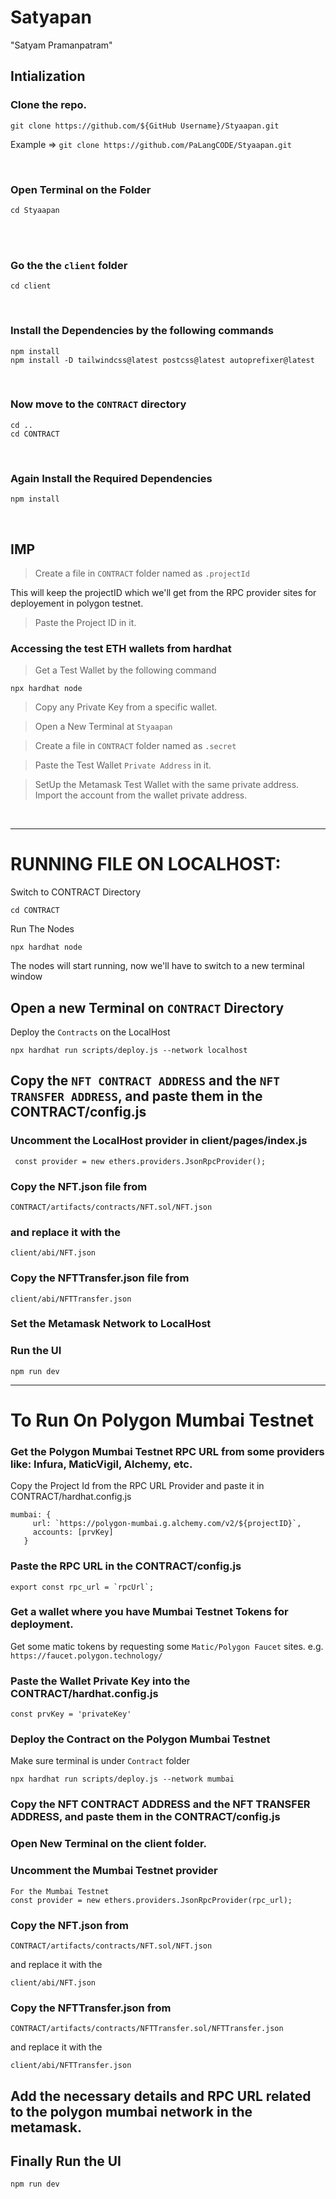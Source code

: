 # Satyapan
"Satyam Pramanpatram"

## Intialization


### Clone the repo.

```
git clone https://github.com/${GitHub Username}/Styaapan.git
```



Example => `git clone https://github.com/PaLangCODE/Styaapan.git`

<br>

### Open Terminal on the Folder

```
cd Styaapan
```

<br>


<br>

### Go the the `client` folder

```
cd client
```

<br>

### Install the Dependencies by the following commands

```
npm install
npm install -D tailwindcss@latest postcss@latest autoprefixer@latest
```

<br>

### Now move to the `CONTRACT` directory

```
cd ..
cd CONTRACT
```

<br>

### Again Install the Required Dependencies

```
npm install
```

<br>

## IMP

> Create a file in `CONTRACT` folder named as `.projectId` 


This will keep the projectID which we'll get from the RPC provider sites for deployement in polygon testnet.


> Paste the Project ID in it.

### Accessing the test ETH wallets from hardhat

> Get a Test Wallet by the following command

```
npx hardhat node
```

> Copy any Private Key from a specific wallet.


> Open a New Terminal at `Styaapan`

> Create a file in `CONTRACT` folder named as `.secret`
> 

> Paste the Test Wallet `Private Address` in it.


> SetUp the Metamask Test Wallet with the same private address.
> Import the account from the wallet private address.

<br>
<hr>

# RUNNING FILE ON LOCALHOST:

Switch to CONTRACT Directory

```
cd CONTRACT
```

Run The Nodes
```
npx hardhat node
```
The nodes will start running, now we'll have to switch to a new terminal window

## Open a new Terminal on `CONTRACT` Directory

Deploy the `Contracts` on the LocalHost
```
npx hardhat run scripts/deploy.js --network localhost
```

## Copy the `NFT CONTRACT ADDRESS` and the `NFT TRANSFER ADDRESS`, and paste them in the CONTRACT/config.js


### Uncomment the LocalHost provider in client/pages/index.js
```
 const provider = new ethers.providers.JsonRpcProvider();
 ```
 
 ### Copy the NFT.json file from
 
 ```
 CONTRACT/artifacts/contracts/NFT.sol/NFT.json
 ```
 ### and replace it with the
 ```
 client/abi/NFT.json
 ```
 ### Copy the NFTTransfer.json file from
 ```
 client/abi/NFTTransfer.json
 ```
 
 ### Set the Metamask Network to LocalHost
 
 ### Run the UI
 ```
 npm run dev
 ```
 <hr>
 
 # To Run On Polygon Mumbai Testnet
 
 ### Get the Polygon Mumbai Testnet RPC URL from some providers like: Infura, MaticVigil, Alchemy, etc.
 
 Copy the Project Id from the RPC URL Provider and paste it in CONTRACT/hardhat.config.js
 ```
 mumbai: {
      url: `https://polygon-mumbai.g.alchemy.com/v2/${projectID}`,
      accounts: [prvKey]
    }
 ```
 
 ### Paste the RPC URL in the CONTRACT/config.js
 
```
export const rpc_url = `rpcUrl`;
```

### Get a wallet where you have Mumbai Testnet Tokens for deployment.
Get some matic tokens by requesting some `Matic/Polygon Faucet` sites. e.g. ```https://faucet.polygon.technology/```

### Paste the Wallet Private Key into the CONTRACT/hardhat.config.js

```
const prvKey = 'privateKey'
```
### Deploy the Contract on the Polygon Mumbai Testnet
Make sure terminal is under `Contract` folder
```
npx hardhat run scripts/deploy.js --network mumbai
```

### Copy the NFT CONTRACT ADDRESS and the NFT TRANSFER ADDRESS, and paste them in the CONTRACT/config.js

### Open New Terminal on the client folder.

### Uncomment the Mumbai Testnet provider
```
For the Mumbai Testnet
const provider = new ethers.providers.JsonRpcProvider(rpc_url);
```

### Copy the NFT.json from
```
CONTRACT/artifacts/contracts/NFT.sol/NFT.json
```

and replace it with the
```
client/abi/NFT.json
```
### Copy the NFTTransfer.json from
```
CONTRACT/artifacts/contracts/NFTTransfer.sol/NFTTransfer.json
```
and replace it with the
```
client/abi/NFTTransfer.json
```
## Add the necessary details and RPC URL related to the polygon mumbai network in the metamask.

## Finally Run the UI
```
npm run dev
```











